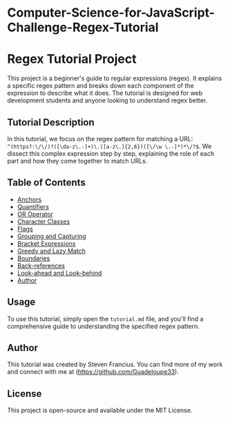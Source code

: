 # Computer-Science-for-JavaScript-Challenge-Regex-Tutorial

# Regex Tutorial Project

This project is a beginner's guide to regular expressions (regex). It explains a specific regex pattern and breaks down each component of the expression to describe what it does. The tutorial is designed for web development students and anyone looking to understand regex better.

## Tutorial Description

In this tutorial, we focus on the regex pattern for matching a URL: `^(https?:\/\/)?([\da-z\.-]+)\.([a-z\.]{2,6})([\/\w \.-]*)*\/?$`. We dissect this complex expression step by step, explaining the role of each part and how they come together to match URLs.

## Table of Contents

- [Anchors](#anchors)
- [Quantifiers](#quantifiers)
- [OR Operator](#or-operator)
- [Character Classes](#character-classes)
- [Flags](#flags)
- [Grouping and Capturing](#grouping-and-capturing)
- [Bracket Expressions](#bracket-expressions)
- [Greedy and Lazy Match](#greedy-and-lazy-match)
- [Boundaries](#boundaries)
- [Back-references](#back-references)
- [Look-ahead and Look-behind](#look-ahead-and-look-behind)
- [Author](#author)

## Usage

To use this tutorial, simply open the `tutorial.md` file, and you'll find a comprehensive guide to understanding the specified regex pattern.

## Author

This tutorial was created by Steven Francius. You can find more of my work and connect with me  at (https://github.com/Guadeloupe33).

## License

This project is open-source and available under the MIT License.
